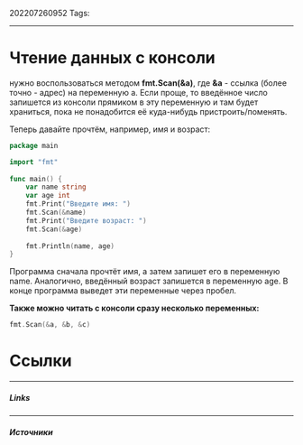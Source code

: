 202207260952
Tags:
___
# Чтение данных с консоли

нужно воспользоваться методом **fmt.Scan(&a)**, где **&a** - ссылка (более точно - адрес) на переменную a. Если проще, то введённое число запишется из консоли прямиком в эту переменную и там будет храниться, пока не понадобится её куда-нибудь пристроить/поменять.

Теперь давайте прочтём, например, имя и возраст:

```go
package main

import "fmt"
 
func main() {
    var name string
    var age int
    fmt.Print("Введите имя: ")
    fmt.Scan(&name) 
    fmt.Print("Введите возраст: ")
    fmt.Scan(&age)
     
    fmt.Println(name, age)
}
```
Программа сначала прочтёт имя, а затем запишет его в переменную name. Аналогично, введённый возраст запишется в переменную age. В конце программа выведет эти переменные через пробел.

**Также можно читать с консоли сразу несколько переменных:**

```go
fmt.Scan(&a, &b, &c)
```



# Ссылки
___
##### Links


---
##### Источники
